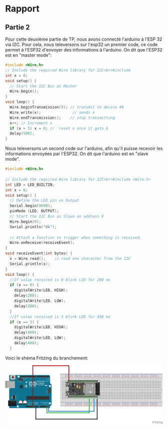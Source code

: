 # Rapport

## Partie 2

Pour cette deuxième partie de TP, nous avons connecté l'arduino à l'ESP 32 via I2C. Pour cela, nous televersons sur l'esp32 un premier code, ce code permet à l'ESP32 d'envoyer des informations à l'arduino. On dit que l'ESP32 est en "master mode":
```C
#include <Wire.h>
// Include the required Wire library for I2C<br>#include 
int x = 0;
void setup() {
  // Start the I2C Bus as Master
  Wire.begin(); 
}
void loop() {
  Wire.beginTransmission(9); // transmit to device #9
  Wire.write(x);              // sends x 
  Wire.endTransmission();    // stop transmitting
  x++; // Increment x
  if (x > 5) x = 0; // `reset x once it gets 6
  delay(500);
}
```

Nous televersons un second code sur l'arduino, afin qu'il puisse recevoir les informations envoyées par l'ESP32. On dit que l'arduino est en "slave mode".

```C
#include <Wire.h>

// Include the required Wire library for I2C<br>#include <Wire.h>
int LED = LED_BUILTIN;
int x = 0;
void setup() {
  // Define the LED pin as Output
  Serial.begin(9600);
  pinMode (LED, OUTPUT);
  // Start the I2C Bus as Slave on address 9
  Wire.begin(9);
  Serial.println("Ok"); 
  
  // Attach a function to trigger when something is received.
  Wire.onReceive(receiveEvent);
}
void receiveEvent(int bytes) {
  x = Wire.read();    // read one character from the I2C
  Serial.println(x); 
}
void loop() {
  //If value received is 0 blink LED for 200 ms
  if (x == 0) {
    digitalWrite(LED, HIGH);
    delay(200);
    digitalWrite(LED, LOW);
    delay(200);
  }
  //If value received is 3 blink LED for 400 ms
  if (x == 3) {
    digitalWrite(LED, HIGH);
    delay(400);
    digitalWrite(LED, LOW);
    delay(400);
  }
```

Voici le shéma Fritzing du branchement:

<p align="center">
  <img src="sketch2.png" width=700px alt="sketch Fritzing"/>
  </p>
